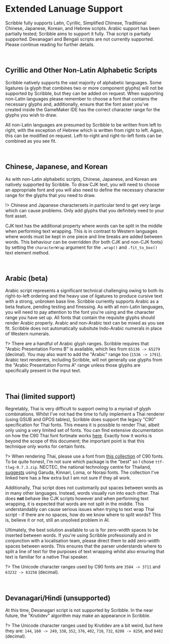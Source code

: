 # Extended Lanuage Support

Scribble fully supports Latin, Cyrillic, Simplified Chinese, Traditional Chinese, Japanese, Korean, and Hebrew scripts. Arabic support has been partially tested; Scribble aims to support it fully. Thai script is partially supported. Devanagari and Bengali scripts are not currently supported. Please continue reading for further details.

&nbsp;

## Cyrillic and Other Non-Latin Alphabetic Scripts

Scribble natively supports the vast majority of alphabetic languages. Some ligatures (a glyph that combines two or more component glyphs) will not be supported by Scribble, but they can be added on request. When supporting non-Latin languages please remember to choose a font that contains the necessary glyphs and, additionally, ensure that the font asset you've created inside the GameMaker IDE has the correct character range for the glyphs you wish to draw.

All non-Latin languages are presumed by Scribble to be written from left to right, with the exception of Hebrew which is written from right to left. Again, this can be modified on request. Left-to-right and right-to-left fonts can be combined as you see fit.

&nbsp;

## Chinese, Japanese, and Korean

As with non-Latin alphabetic scripts, Chinese, Japanese, and Korean are natively supported by Scribble. To draw CJK text, you will need to choose an appropriate font and you will also need to define the necessary character range for the glyphs that you need to draw.

!> Chinese and Japanese charactersets in particular tend to get very large which can cause problems. Only add glyphs that you definitely need to your font asset.

CJK text has the additional property where words can be split in the middle when performing text wrapping. This is in contrast to Western languages where words must be kept in one piece and line breaks are added between words. This behaviour can be overridden (for both CJK and non-CJK fonts) by setting the `characterWrap` argument for the `.wrap()` and `.fit_to_box()` text element method.

&nbsp;

## Arabic (beta)

Arabic script represents a significant technical challenging owing to both its right-to-left ordering and the heavy use of ligatures to produce cursive text with a strong, unbroken base line. Scribble currently supports Arabic as a beta feature, pending testing and finessing. As with all non-Latin languages, you will need to pay attention to the font you're using and the character range you have set up. All fonts that contain the requisite glyphs should render Arabic properly. Arabic and non-Arabic text can be mixed as you see fit. Scribble does not automatically subsitute Indo-Arabic numerals in place of Western numerals.

?> There are a handful of Arabic glyph ranges. Scribble requires that "Arabic Presentation Forms B" is available, which lies from `65136 -> 65279` (decimal). You may also want to add the "Arabic" range too (`1536 -> 1791`). Arabic text renderers, including Scribble, will not generally use glyphs from the "Arabic Presentation Forms A" range unless those glyphs are specifically present in the input text.

&nbsp;

## Thai (limited support)

Regretably, Thai is very difficult to support owing to a myriad of glyph combinations. Whilst I've not had the time to fully implement a Thai renderer (using GSUB and GPOS tables), Scribble does support the legacy "C90" specification for Thai fonts. This means it is possible to render Thai, albeit only using a very limited set of fonts. You can find extensive documentation on how the C90 Thai font fortmate works [here](https://www.sys.kth.se/docs/texlive/texmf-dist/doc/fonts/enc/c90/c90.pdf). Exactly how it works is beyond the scope of this document; the important point is that this technique only works for certain fonts.

?> When rendering Thai, please use a font from [this collection](https://linux.thai.net/pub/thailinux/software/fonts-tlwg/fonts/) of C90 fonts. To be quite honest, I'm not sure which package is the "best" so I chose `ttf-tlwg-0.7.3.zip`. NECTEC, the national technology centre for Thailand, [suggests](https://www.nectec.or.th/pub/review-software/font/national-fonts.html) using Garuda, Kinnari, Loma, or Norasi fonts. The collection I've linked here has a few extra but I am not sure if they all work.

Additionally, Thai script does not customarily put spaces between words as in many other languages. Instead, words visually run into each other. Thai does **not** behave like CJK scripts however and when performing text wrapping, it is expected that words are not split in the middle. This understandably can cause serious issues when trying to text wrap Thai script - if there are no spaces, how do we know where to split words? This is, believe it or not, still an unsolved problem in AI.

Ultimately, the best solution available to us is for zero-width spaces to be inserted between words. If you're using Scribble professionally and in conjunction with a localisation team, please direct them to add zero-width spaces between words. This ensures that the parser understands where to split a line of text for the purposes of text wrapping whilst also ensuring that text is familiar for a native Thai speaker.

?> The Unicode character ranges used by C90 fonts are `3584 -> 3711` and `63232 -> 63258` (decimal).

&nbsp;

## Devanagari/Hindi (unsupported)

At this time, Devanagari script is not supported by Scribble. In the near future, the "Krutidev" algorithm may make an appearance in Scribble.

?> The Unicode character ranges used by Krutidev are a bit weird, but here they are: `144`, `160 -> 249`, `338`, `352`, `376`, `402`, `710`, `732`, `8208 -> 8250`, and `8482` (decimal).
